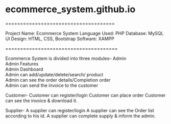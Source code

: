 # ecommerce_system.github.io
 ===================================== 
 
 Project Name:     Ecommerce System
 Language Used:    PHP
 Database:         MySQL  
 UI Design:        HTML, CSS, Bootstrap 
 Software:         XAMPP
 
 ======================================
 
 Ecommerce System is divided into three modules– 
 Admin      
 Admin Features     
 Admin Dashboard      
 Admin can add/update/delete/search/ product     
 Admin can see the order details/Completion order     
 Admin can send the invoice to the customer   
 
 Customer-
 Customer can register/login 
 Customer can place order Customer can see the invoice & download it.  
 
 Supplier- 
 A supplier can register/login 
 A supplier can see the Order list according to his id. 
 A supplier can complete supply & inform the admin.
